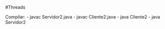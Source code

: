 #Threads

Compilar:
    - javac Servidor2.java
    - javac Cliente2.java
    - java Cliente2
    - java Servidor2
